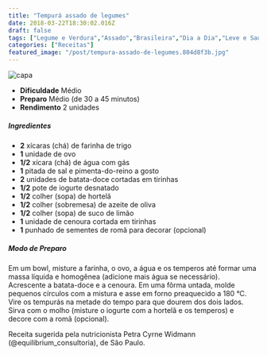 ```yaml
---
title: "Tempurá assado de legumes"
date: 2018-03-22T18:30:02.016Z
draft: false
tags: ["Legume e Verdura","Assado","Brasileira","Dia a Dia","Leve e Saudável","Alimentação saudável"]
categories: ["Receitas"]
featured_image: "/post/tempura-assado-de-legumes.804d8f3b.jpg"
---
```


![capa](/post/tempura-assado-de-legumes.804d8f3b.jpg)

*   **Dificuldade** Médio
*   **Preparo** Médio (de 30 a 45 minutos)
*   **Rendimento** 2 unidades

##### Ingredientes

*   **2** xícaras (chá) de farinha de trigo
*   **1** unidade de ovo
*   **1/2** xícara (chá) de água com gás
*   **1** pitada de sal e pimenta-do-reino a gosto
*   **2** unidades de batata-doce cortadas em tirinhas
*   **1/2** pote de iogurte desnatado
*   **1/2** colher (sopa) de hortelã
*   **1/2** colher (sobremesa) de azeite de oliva
*   **1/2** colher (sopa) de suco de limão
*   **1** unidade de cenoura cortada em tirinhas
*   **1** punhado de sementes de romã para decorar (opcional)

##### Modo de Preparo

Em um bowl, misture a farinha, o ovo, a água e os temperos até formar uma massa líquida e homogênea (adicione mais água se necessário). Acrescente a batata-doce e a cenoura. Em uma fôrma untada, molde pequenos círculos com a mistura e asse em forno preaquecido a 180 °C. Vire os tempurás na metade do tempo para que dourem dos dois lados. Sirva com o molho (misture o iogurte com a hortelã e os temperos) e decore com a romã (opcional).

Receita sugerida pela nutricionista Petra Cyrne Widmann (@equilibrium_consultoria), de São Paulo.
